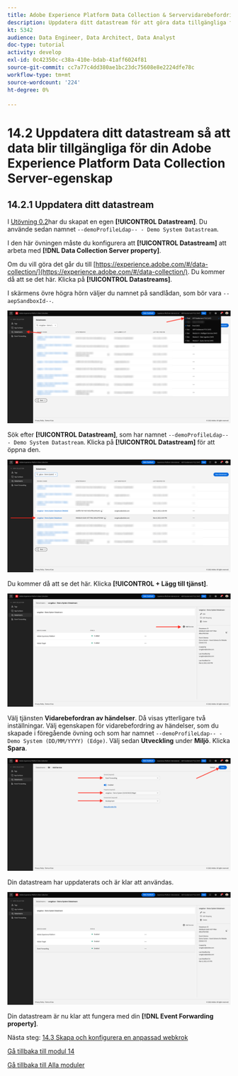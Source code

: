 ```yaml
---
title: Adobe Experience Platform Data Collection & Servervidarebefordring i realtid - Uppdatera ditt datastream för att göra data tillgängliga för din Adobe Experience Platform Data Collection Server-egenskap
description: Uppdatera ditt datastream för att göra data tillgängliga för din Adobe Experience Platform Data Collection Server-egenskap
kt: 5342
audience: Data Engineer, Data Architect, Data Analyst
doc-type: tutorial
activity: develop
exl-id: 0c42350c-c38a-410e-bdab-41aff6024f81
source-git-commit: cc7a77c4dd380ae1bc23dc75608e8e2224dfe78c
workflow-type: tm+mt
source-wordcount: '224'
ht-degree: 0%

---
```


# 14.2 Uppdatera ditt datastream så att data blir tillgängliga för din Adobe Experience Platform Data Collection Server-egenskap

## 14.2.1 Uppdatera ditt datastream

I [Utövning 0.2](./../../modules/module0/ex2.md)har du skapat en egen **[!UICONTROL Datastream]**. Du använde sedan namnet `--demoProfileLdap-- - Demo System Datastream`.

I den här övningen måste du konfigurera att **[!UICONTROL Datastream]** att arbeta med **[!DNL Data Collection Server property]**.

Om du vill göra det går du till [https://experience.adobe.com/#/data-collection/](https://experience.adobe.com/#/data-collection/). Du kommer då att se det här. Klicka på **[!UICONTROL Datastreams]**.

I skärmens övre högra hörn väljer du namnet på sandlådan, som bör vara `--aepSandboxId--`.

![Klicka på ikonen Edge Configuration (Kantkonfiguration) i den vänstra navigeringen](./images/edgeconfig1b.png)

Sök efter **[!UICONTROL Datastream]**, som har namnet `--demoProfileLdap-- - Demo System Datastream`. Klicka på **[!UICONTROL Datastream]** för att öppna den.

![WebSDK](./images/websdk0.png)

Du kommer då att se det här. Klicka **[!UICONTROL + Lägg till tjänst]**.

![WebSDK](./images/websdk3.png)

Välj tjänsten **Vidarebefordran av händelser**. Då visas ytterligare två inställningar. Välj egenskapen för vidarebefordring av händelser, som du skapade i föregående övning och som har namnet `--demoProfileLdap-- - Demo System (DD/MM/YYYY) (Edge)`. Välj sedan **Utveckling** under **Miljö**. Klicka **Spara**.

![WebSDK](./images/websdk4.png)

Din datastream har uppdaterats och är klar att användas.

![WebSDK](./images/websdk8a.png)

Din datastream är nu klar att fungera med din **[!DNL Event Forwarding property]**.

Nästa steg: [14.3 Skapa och konfigurera en anpassad webkrok](./ex3.md)

[Gå tillbaka till modul 14](./aep-data-collection-ssf.md)

[Gå tillbaka till Alla moduler](./../../overview.md)

